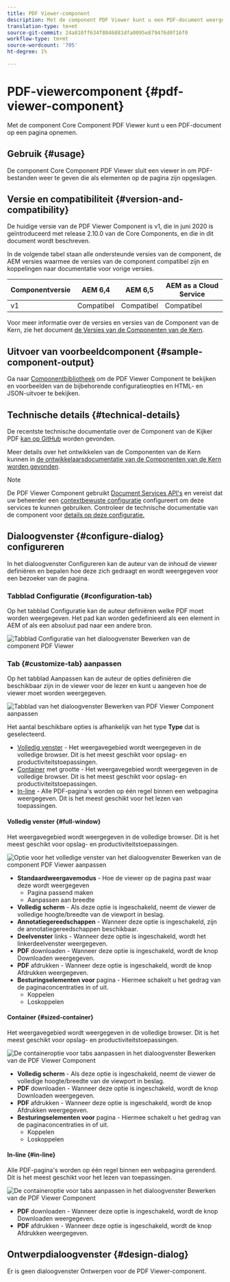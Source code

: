```yaml
---
title: PDF Viewer-component
description: Met de component PDF Viewer kunt u een PDF-document weergeven.
translation-type: tm+mt
source-git-commit: 24a810ff634f8846881dfa0095e879476d0f16f0
workflow-type: tm+mt
source-wordcount: '705'
ht-degree: 1%

---
```



# PDF-viewercomponent {#pdf-viewer-component}

Met de component Core Component PDF Viewer kunt u een PDF-document op een pagina opnemen.

## Gebruik {#usage}

De component Core Component PDF Viewer sluit een viewer in om PDF-bestanden weer te geven die als elementen op de pagina zijn opgeslagen.

## Versie en compatibiliteit {#version-and-compatibility}

De huidige versie van de PDF Viewer Component is v1, die in juni 2020 is geïntroduceerd met release 2.10.0 van de Core Components, en die in dit document wordt beschreven.

In de volgende tabel staan alle ondersteunde versies van de component, de AEM versies waarmee de versies van de component compatibel zijn en koppelingen naar documentatie voor vorige versies.

| Componentversie | AEM 6,4 | AEM 6,5 | AEM as a Cloud Service |
|--- |--- |---|---|
| v1 | Compatibel | Compatibel | Compatibel |

Voor meer informatie over de versies en versies van de Component van de Kern, zie het document [de Versies van de Componenten van de Kern](/help/versions.md).

## Uitvoer van voorbeeldcomponent {#sample-component-output}

Ga naar [Componentbibliotheek](https://adobe.com/go/aem_cmp_library_pdfviewer) om de PDF Viewer Component te bekijken en voorbeelden van de bijbehorende configuratieopties en HTML- en JSON-uitvoer te bekijken.

## Technische details {#technical-details}

De recentste technische documentatie over de Component van de Kijker PDF [kan op GitHub](https://adobe.com/go/aem_cmp_tech_pdfviewer_v1) worden gevonden.

Meer details over het ontwikkelen van de Componenten van de Kern kunnen in [de ontwikkelaarsdocumentatie van de Componenten van de Kern worden gevonden](/help/developing/overview.md).

>[!NOTE]
>
>De PDF Viewer Component gebruikt [Document Services API&#39;s](https://www.adobe.io/apis/documentcloud/dcsdk.html) en vereist dat uw beheerder een [contextbewuste configuratie](/help/developing/context-aware-configs.md) configureert om deze services te kunnen gebruiken. Controleer de technische documentatie van de component voor [details op deze configuratie.](https://github.com/adobe/aem-core-wcm-components/tree/master/content/src/content/jcr_root/apps/core/wcm/components/pdfviewer/v1/pdfviewer#context-aware-config)

## Dialoogvenster {#configure-dialog} configureren

In het dialoogvenster Configureren kan de auteur van de inhoud de viewer definiëren en bepalen hoe deze zich gedraagt en wordt weergegeven voor een bezoeker van de pagina.

### Tabblad Configuratie {#configuration-tab}

Op het tabblad Configuratie kan de auteur definiëren welke PDF moet worden weergegeven. Het pad kan worden gedefinieerd als een element in AEM of als een absoluut pad naar een andere bron.

![Tabblad Configuratie van het dialoogvenster Bewerken van de component PDF Viewer](/help/assets/pdf-viewer-edit-configuration.png)

### Tab {#customize-tab} aanpassen

Op het tabblad Aanpassen kan de auteur de opties definiëren die beschikbaar zijn in de viewer voor de lezer en kunt u aangeven hoe de viewer moet worden weergegeven.

![Tabblad van het dialoogvenster Bewerken van PDF Viewer Component aanpassen](/help/assets/pdf-viewer-edit-customize.png)

Het aantal beschikbare opties is afhankelijk van het type **Type** dat is geselecteerd.

* [Volledig venster](#full-window)  - Het weergavegebied wordt weergegeven in de volledige browser. Dit is het meest geschikt voor opslag- en productiviteitstoepassingen.
* [Container](#sized-container)  met grootte - Het weergavegebied wordt weergegeven in de volledige browser. Dit is het meest geschikt voor opslag- en productiviteitstoepassingen.
* [In-line](#in-line)  - Alle PDF-pagina&#39;s worden op één regel binnen een webpagina weergegeven. Dit is het meest geschikt voor het lezen van toepassingen.

#### Volledig venster {#full-window}

Het weergavegebied wordt weergegeven in de volledige browser. Dit is het meest geschikt voor opslag- en productiviteitstoepassingen.

![Optie voor het volledige venster van het dialoogvenster Bewerken van de component PDF Viewer aanpassen](/help/assets/pdf-viewer-edit-customize-full.png)

* **Standaardweergavemodus**  - Hoe de viewer op de pagina past waar deze wordt weergegeven
   * Pagina passend maken
   * Aanpassen aan breedte
* **Volledig scherm**  - Als deze optie is ingeschakeld, neemt de viewer de volledige hoogte/breedte van de viewport in beslag.
* **Annotatiegereedschappen**  - Wanneer deze optie is ingeschakeld, zijn de annotatiegereedschappen beschikbaar.
* **Deelvenster**  links - Wanneer deze optie is ingeschakeld, wordt het linkerdeelvenster weergegeven.
* **PDF**  downloaden - Wanneer deze optie is ingeschakeld, wordt de knop Downloaden weergegeven.
* **PDF**  afdrukken - Wanneer deze optie is ingeschakeld, wordt de knop Afdrukken weergegeven.
* **Besturingselementen voor**  pagina - Hiermee schakelt u het gedrag van de paginaconcentraties in of uit.
   * Koppelen
   * Loskoppelen

#### Container {#sized-container}

Het weergavegebied wordt weergegeven in de volledige browser. Dit is het meest geschikt voor opslag- en productiviteitstoepassingen.

![De containeroptie voor tabs aanpassen in het dialoogvenster Bewerken van de PDF Viewer Component](/help/assets/pdf-viewer-edit-customize-sized-container.png)

* **Volledig scherm**  - Als deze optie is ingeschakeld, neemt de viewer de volledige hoogte/breedte van de viewport in beslag.
* **PDF**  downloaden - Wanneer deze optie is ingeschakeld, wordt de knop Downloaden weergegeven.
* **PDF**  afdrukken - Wanneer deze optie is ingeschakeld, wordt de knop Afdrukken weergegeven.
* **Besturingselementen voor**  pagina - Hiermee schakelt u het gedrag van de paginaconcentraties in of uit.
   * Koppelen
   * Loskoppelen

#### In-line {#in-line}

Alle PDF-pagina&#39;s worden op één regel binnen een webpagina gerenderd. Dit is het meest geschikt voor het lezen van toepassingen.

![De containeroptie voor tabs aanpassen in het dialoogvenster Bewerken van de PDF Viewer Component](/help/assets/pdf-viewer-edit-customize-inline.png)

* **PDF**  downloaden - Wanneer deze optie is ingeschakeld, wordt de knop Downloaden weergegeven.
* **PDF**  afdrukken - Wanneer deze optie is ingeschakeld, wordt de knop Afdrukken weergegeven.

## Ontwerpdialoogvenster {#design-dialog}

Er is geen dialoogvenster Ontwerpen voor de PDF Viewer-component.
